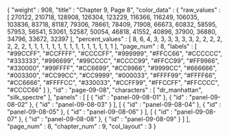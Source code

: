 {
  "weight" : 908,
  "title" : "Chapter 9, Page 8",
  "color_data" : {
    "raw_values" : [
      270122,
      210718,
      128908,
      126304,
      123229,
      116366,
      116249,
      106035,
      103836,
      83718,
      81187,
      79306,
      78661,
      78409,
      71908,
      66673,
      60832,
      58595,
      57953,
      56541,
      53061,
      52587,
      50054,
      46818,
      41552,
      40896,
      37900,
      36880,
      34796,
      33672,
      32397
    ],
    "percent_values" : [
      8,
      6,
      4,
      3,
      3,
      3,
      3,
      3,
      3,
      2,
      2,
      2,
      2,
      2,
      2,
      2,
      1,
      1,
      1,
      1,
      1,
      1,
      1,
      1,
      1,
      1,
      1,
      1,
      1,
      1,
      1
    ],
    "page_num" : 8,
    "labels" : [
      "#99CCFF",
      "#CCFFFF",
      "#CCCCFF",
      "#999999",
      "#FFCC66",
      "#CCCCCC",
      "#333333",
      "#996699",
      "#99CCCC",
      "#CCCC99",
      "#FFCC99",
      "#FF9966",
      "#330000",
      "#99FFFF",
      "#CC6699",
      "#CC9966",
      "#9999CC",
      "#666666",
      "#003300",
      "#CC99CC",
      "#CC9999",
      "#000033",
      "#FFFF99",
      "#FFFF66",
      "#CC6666",
      "#FFFFCC",
      "#330033",
      "#CCFF99",
      "#FFCCFF",
      "#FFCCCC",
      "#CCCC66"
    ]
  },
  "id" : "page-09-08",
  "characters" : [
    "dr_manhattan",
    "silk_spectre"
  ],
  "panels" : [
    [
      {
        "id" : "panel-09-08-01"
      },
      {
        "id" : "panel-09-08-02"
      },
      {
        "id" : "panel-09-08-03"
      }
    ],
    [
      {
        "id" : "panel-09-08-04"
      },
      {
        "id" : "panel-09-08-05"
      },
      {
        "id" : "panel-09-08-06"
      }
    ],
    [
      {
        "id" : "panel-09-08-07"
      },
      {
        "id" : "panel-09-08-08"
      },
      {
        "id" : "panel-09-08-09"
      }
    ]
  ],
  "page_num" : 8,
  "chapter_num" : 9,
  "col_layout" : 3
}
